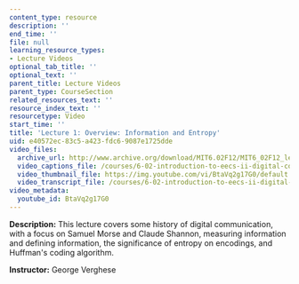 ```yaml
---
content_type: resource
description: ''
end_time: ''
file: null
learning_resource_types:
- Lecture Videos
optional_tab_title: ''
optional_text: ''
parent_title: Lecture Videos
parent_type: CourseSection
related_resources_text: ''
resource_index_text: ''
resourcetype: Video
start_time: ''
title: 'Lecture 1: Overview: Information and Entropy'
uid: e40572ec-83c5-a423-fdc6-9087e1725dde
video_files:
  archive_url: http://www.archive.org/download/MIT6.02F12/MIT6_02F12_lec01_300k.mp4
  video_captions_file: /courses/6-02-introduction-to-eecs-ii-digital-communication-systems-fall-2012/a02bdcd60ab3505b89f516594ed777ae_BtaVq2g17G0.vtt
  video_thumbnail_file: https://img.youtube.com/vi/BtaVq2g17G0/default.jpg
  video_transcript_file: /courses/6-02-introduction-to-eecs-ii-digital-communication-systems-fall-2012/e3aafb9534ab3b0e1731165f823004de_BtaVq2g17G0.pdf
video_metadata:
  youtube_id: BtaVq2g17G0
---
```


**Description:** This lecture covers some history of digital communication, with a focus on Samuel Morse and Claude Shannon, measuring information and defining information, the significance of entropy on encodings, and Huffman's coding algorithm.

**Instructor:** George Verghese